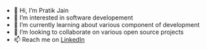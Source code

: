 - 👋 Hi, I’m Pratik Jain
- 👀 I’m interested in software developement
- 🌱 I’m currently learning about various component of development
- 💞️ I’m looking to collaborate on various open source projects
- 📫 Reach me on [LinkedIn](https://www.linkedin.com/in/prtkjain07)
